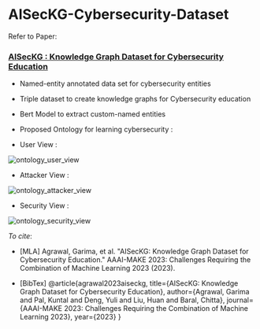 # AISecKG-Cybersecurity-Dataset
Refer to Paper: 
### [AISecKG : Knowledge Graph Dataset for Cybersecurity Education](https://ceur-ws.org/Vol-3433/paper6.pdf)
  
 * Named-entity annotated data set for cybersecurity entities 
 * Triple dataset to create knowledge graphs for Cybersecurity education
 * Bert Model to extract custom-named entities
 
 * Proposed Ontology for learning cybersecurity :

 * User View :

 ![ontology_user_view](https://user-images.githubusercontent.com/54346120/223224352-f4c5dfea-b843-4ecb-908b-62f1fd51faa5.png)


* Attacker View :


![ontology_attacker_view](https://user-images.githubusercontent.com/54346120/223224642-64b6c708-cbec-4711-a69f-3bfce73388d7.png)


* Security View :


![ontology_security_view](https://user-images.githubusercontent.com/54346120/223224862-d858feba-0947-4b99-97b9-6712751b2f34.png)


_To cite_:
* [MLA] Agrawal, Garima, et al. "AISecKG: Knowledge Graph Dataset for Cybersecurity Education." AAAI-MAKE 2023: Challenges Requiring the Combination of Machine Learning 2023 (2023).

* [BibTex] 
@article{agrawal2023aiseckg,
  title={AISecKG: Knowledge Graph Dataset for Cybersecurity Education},
  author={Agrawal, Garima and Pal, Kuntal and Deng, Yuli and Liu, Huan and Baral, Chitta},
  journal={AAAI-MAKE 2023: Challenges Requiring the Combination of Machine Learning 2023},
  year={2023}
}
